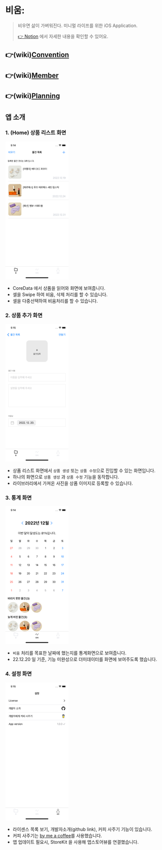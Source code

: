 # 비움:
> 비우면 삶이 가벼워진다.
> 미니멀 라이프를 위한 iOS Application.
> 
> [👉 Notion](https://cookie-giant-a00.notion.site/SwiftCodingClub-f283600134c14c3b8fc622beba3d55ff) 에서 자세한 내용을 확인할 수 있어요.

## 👉(wiki)[Convention](https://github.com/Swift-Coding-Club/throw_away/wiki/Convention)
## 👉(wiki)[Member](https://github.com/Swift-Coding-Club/throw_away/wiki/Member)
## 👉(wiki)[Planning](https://github.com/Swift-Coding-Club/throw_away/wiki/Planning)

## 앱 소개
### 1. (Home) 상품 리스트 화면
<img src="./images/simulator/product-list.png" width="200" height="auto"/>

- CoreData 에서 상품을 읽어와 화면에 보여줍니다.
- 셀을 Swipe 하여 비움, 삭제 처리를 할 수 있습니다.
- 셀을 다중선택하여 비움처리를 할 수 있습니다.

### 2. 상품 추가 화면
<img src="./images/simulator/product-add.png" width="200" height="auto"/>

- 상품 리스트 화면에서 `상품 생성` 또는 `상품 수정`으로 진입할 수 있는 화면입니다.
- 하나의 화면으로 `상품 생성` 과 `상품 수정` 기능을 동작합니다.
- 라이브러리에서 가져온 사진을 상품 이미지로 등록할 수 있습니다.

### 3. 통계 화면
<img src="./images/simulator/stats.png" width="200" height="auto"/>

- `비움` 처리를 목표한 날짜에 했는지를 통계화면으로 보여줍니다.
- 22.12.20 일 기준, 기능 미완성으로 더미데이터를 화면에 보여주도록 했습니다.

### 4. 설정 화면
<img src="./images/simulator/settings.png" width="200" height="auto"/>

- 라이센스 목록 보기, 개발자소개(github link), 커피 사주기 기능이 있습니다.
- 커피 사주기는 [by me a coffee](https://www.buymeacoffee.com/)를 사용했습니다.
- 앱 업데이트 필요시, StoreKit 을 사용해 앱스토어뷰를 연결했습니다.